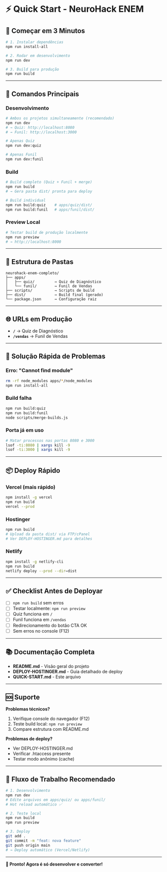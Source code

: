 # ⚡ Quick Start - NeuroHack ENEM

## 🚀 Começar em 3 Minutos

```bash
# 1. Instalar dependências
npm run install-all

# 2. Rodar em desenvolvimento
npm run dev

# 3. Build para produção
npm run build
```

---

## 📝 Comandos Principais

### Desenvolvimento

```bash
# Ambos os projetos simultaneamente (recomendado)
npm run dev
# → Quiz: http://localhost:8080
# → Funil: http://localhost:3000

# Apenas Quiz
npm run dev:quiz

# Apenas Funil
npm run dev:funil
```

### Build

```bash
# Build completo (Quiz + Funil + merge)
npm run build
# → Gera pasta dist/ pronta para deploy

# Build individual
npm run build:quiz    # apps/quiz/dist/
npm run build:funil   # apps/funil/dist/
```

### Preview Local

```bash
# Testar build de produção localmente
npm run preview
# → http://localhost:8000
```

---

## 📂 Estrutura de Pastas

```
neurohack-enem-completo/
├── apps/
│   ├── quiz/         → Quiz de Diagnóstico
│   └── funil/        → Funil de Vendas
├── scripts/          → Scripts de build
├── dist/             → Build final (gerado)
└── package.json      → Configuração raiz
```

---

## 🌐 URLs em Produção

- **`/`** → Quiz de Diagnóstico
- **`/vendas`** → Funil de Vendas

---

## 🐛 Solução Rápida de Problemas

### Erro: "Cannot find module"
```bash
rm -rf node_modules apps/*/node_modules
npm run install-all
```

### Build falha
```bash
npm run build:quiz
npm run build:funil
node scripts/merge-builds.js
```

### Porta já em uso
```bash
# Matar processos nas portas 8080 e 3000
lsof -ti:8080 | xargs kill -9
lsof -ti:3000 | xargs kill -9
```

---

## 📦 Deploy Rápido

### Vercel (mais rápido)
```bash
npm install -g vercel
npm run build
vercel --prod
```

### Hostinger
```bash
npm run build
# Upload da pasta dist/ via FTP/cPanel
# Ver DEPLOY-HOSTINGER.md para detalhes
```

### Netlify
```bash
npm install -g netlify-cli
npm run build
netlify deploy --prod --dir=dist
```

---

## ✅ Checklist Antes de Deployar

- [ ] `npm run build` sem erros
- [ ] Testar localmente: `npm run preview`
- [ ] Quiz funciona em `/`
- [ ] Funil funciona em `/vendas`
- [ ] Redirecionamento do botão CTA OK
- [ ] Sem erros no console (F12)

---

## 📚 Documentação Completa

- **README.md** - Visão geral do projeto
- **DEPLOY-HOSTINGER.md** - Guia detalhado de deploy
- **QUICK-START.md** - Este arquivo

---

## 🆘 Suporte

**Problemas técnicos?**
1. Verifique console do navegador (F12)
2. Teste build local: `npm run preview`
3. Compare estrutura com README.md

**Problemas de deploy?**
- Ver DEPLOY-HOSTINGER.md
- Verificar .htaccess presente
- Testar modo anônimo (cache)

---

## 🎯 Fluxo de Trabalho Recomendado

```bash
# 1. Desenvolvimento
npm run dev
# Edite arquivos em apps/quiz/ ou apps/funil/
# Hot reload automático ✅

# 2. Teste local
npm run build
npm run preview

# 3. Deploy
git add .
git commit -m "feat: nova feature"
git push origin main
# → Deploy automático (Vercel/Netlify)
```

---

**🚀 Pronto! Agora é só desenvolver e converter!**










